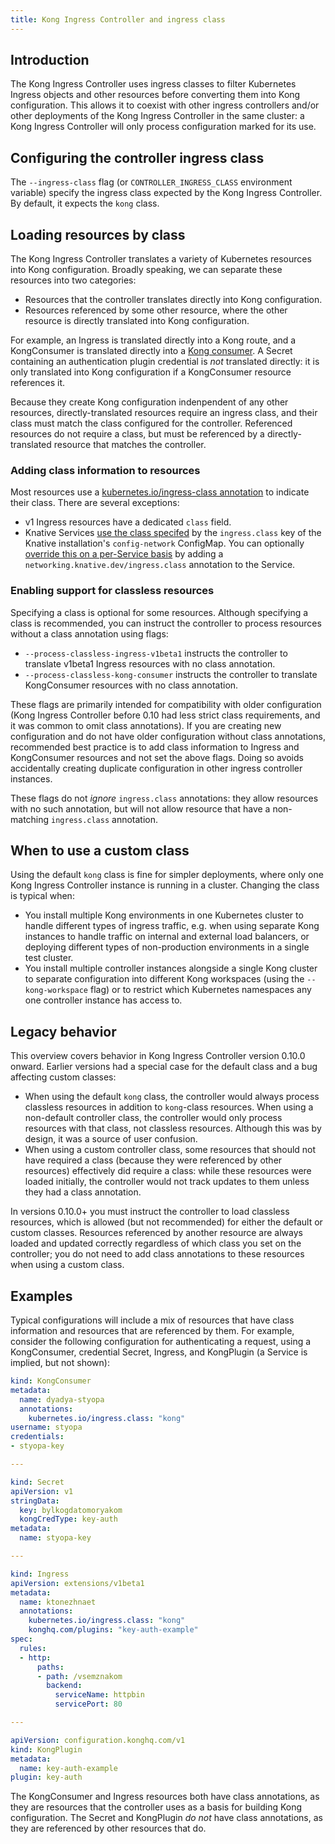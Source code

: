 ```yaml
---
title: Kong Ingress Controller and ingress class
---
```


## Introduction

The Kong Ingress Controller uses ingress classes to filter Kubernetes Ingress
objects and other resources before converting them into Kong configuration.
This allows it to coexist with other ingress controllers and/or other
deployments of the Kong Ingress Controller in the same cluster: a Kong Ingress
Controller will only process configuration marked for its use.

## Configuring the controller ingress class

The `--ingress-class` flag (or `CONTROLLER_INGRESS_CLASS` environment variable)
specify the ingress class expected by the Kong Ingress Controller. By default,
it expects the `kong` class.

## Loading resources by class

The Kong Ingress Controller translates a variety of Kubernetes resources into
Kong configuration. Broadly speaking, we can separate these resources into two
categories:

- Resources that the controller translates directly into Kong configuration.
- Resources referenced by some other resource, where the other resource is
  directly translated into Kong configuration.

For example, an Ingress is translated directly into a Kong route, and a
KongConsumer is translated directly into a [Kong consumer](/../../latest/admin-api/#consumer-object). A Secret containing
an authentication plugin credential is _not_ translated directly: it is only
translated into Kong configuration if a KongConsumer resource references it.

Because they create Kong configuration indenpendent of any other resources,
directly-translated resources require an ingress class, and their class must
match the class configured for the controller. Referenced resources do not
require a class, but must be referenced by a directly-translated resource
that matches the controller.

### Adding class information to resources

Most resources use a [kubernetes.io/ingress-class annotation][class-annotation]
to indicate their class. There are several exceptions:

- v1 Ingress resources have a dedicated `class` field.
- Knative Services [use the class specifed][knative-class] by the
  `ingress.class` key of the Knative installation's `config-network` ConfigMap.
  You can optionally [override this on a per-Service basis][knative-override]
  by adding a `networking.knative.dev/ingress.class` annotation to the Service.

### Enabling support for classless resources

Specifying a class is optional for some resources. Although specifying a class
is recommended, you can instruct the controller to process resources without a
class annotation using flags:

- `--process-classless-ingress-v1beta1` instructs the controller to translate
  v1beta1 Ingress resources with no class annotation.
- `--process-classless-kong-consumer` instructs the controller to translate
  KongConsumer resources with no class annotation.

These flags are primarily intended for compatibility with older configuration
(Kong Ingress Controller before 0.10 had less strict class
requirements, and it was common to omit class annotations). If you are creating
new configuration and do not have older configuration without class
annotations, recommended best practice is to add class information to Ingress
and KongConsumer resources and not set the above flags. Doing so avoids
accidentally creating duplicate configuration in other ingress controller
instances.

These flags do not _ignore_ `ingress.class` annotations: they allow resources
with no such annotation, but will not allow resource that have a non-matching
`ingress.class` annotation.

## When to use a custom class

Using the default `kong` class is fine for simpler deployments, where only one
Kong Ingress Controller instance is running in a cluster. Changing the class is
typical when:

- You install multiple Kong environments in one Kubernetes cluster to handle
  different types of ingress traffic, e.g. when using separate Kong instances
  to handle traffic on internal and external load balancers, or deploying
  different types of non-production environments in a single test cluster.
- You install multiple controller instances alongside a single Kong cluster to
  separate configuration into different Kong workspaces (using the
  `--kong-workspace` flag) or to restrict which Kubernetes namespaces any one
  controller instance has access to.

## Legacy behavior

This overview covers behavior in Kong Ingress Controller version 0.10.0 onward.
Earlier versions had a special case for the default class and a bug affecting
custom classes:

- When using the default `kong` class, the controller would always process
  classless resources in addition to `kong`-class resources. When using a
  non-default controller class, the controller would only process resources
  with that class, not classless resources. Although this was by design, it was
  a source of user confusion.
- When using a custom controller class, some resources that should not have
  required a class (because they were referenced by other resources)
  effectively did require a class: while these resources were loaded initially,
  the controller would not track updates to them unless they had a class
  annotation.

In versions 0.10.0+ you must instruct the controller to load classless
resources, which is allowed (but not recommended) for either the default or
custom classes. Resources referenced by another resource are always loaded and
updated correctly regardless of which class you set on the controller; you do
not need to add class annotations to these resources when using a custom class.

## Examples

Typical configurations will include a mix of resources that have class
information and resources that are referenced by them. For example, consider
the following configuration for authenticating a request, using a KongConsumer,
credential Secret, Ingress, and KongPlugin (a Service is implied, but not
shown):

```yaml
kind: KongConsumer
metadata:
  name: dyadya-styopa
  annotations:
    kubernetes.io/ingress.class: "kong"
username: styopa
credentials:
- styopa-key

---

kind: Secret
apiVersion: v1
stringData:
  key: bylkogdatomoryakom
  kongCredType: key-auth
metadata:
  name: styopa-key

---

kind: Ingress
apiVersion: extensions/v1beta1
metadata:
  name: ktonezhnaet
  annotations:
    kubernetes.io/ingress.class: "kong"
    konghq.com/plugins: "key-auth-example"
spec:
  rules:
  - http:
      paths:
      - path: /vsemznakom
        backend:
          serviceName: httpbin
          servicePort: 80

---

apiVersion: configuration.konghq.com/v1
kind: KongPlugin
metadata:
  name: key-auth-example
plugin: key-auth
```

The KongConsumer and Ingress resources both have class annotations, as they are
resources that the controller uses as a basis for building Kong configuration.
The Secret and KongPlugin _do not_ have class annotations, as they are
referenced by other resources that do.

[class-annotation]: /kubernetes-ingress-controller/{{page.kong_version}}/references/annotations/#kubernetesioingressclass
[knative-class]: /kubernetes-ingress-controller/{{page.kong_version}}/guides/using-kong-with-knative/#ingress-class
[knative-override]: https://knative.tips/networking/ingress-override/
